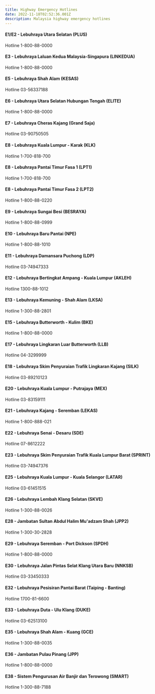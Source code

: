 ```yaml
---
title: Highway Emergency Hotlines
date: 2022-11-18T02:52:36.001Z
description: Malaysia highway emergency hotlines
---
```

#### E1/E2 - Lebuhraya Utara Selatan (PLUS)
Hotline 1-800-88-0000

#### E3 - Lebuhraya Laluan Kedua Malaysia-Singapura (LINKEDUA)
Hotline 1-800-88-0000

#### E5 - Lebuhraya Shah Alam (KESAS)
Hotline 03-56337188

#### E6 - Lebuhraya Utara Selatan Hubungan Tengah (ELITE)
Hotline 1-800-88-0000

#### E7 - Lebuhraya Cheras Kajang (Grand Saja)
Hotline 03-90750505

#### E8 - Lebuhraya Kuala Lumpur - Karak (KLK)
Hotline 1-700-818-700

#### E8 - Lebuhraya Pantai Timur Fasa 1 (LPT1)
Hotline 1-700-818-700

#### E8 - Lebuhraya Pantai Timur Fasa 2 (LPT2)
Hotline 1-800-88-0220

#### E9 - Lebuhraya Sungai Besi (BESRAYA)
Hotline 1-800-88-0999

#### E10 - Lebuhraya Baru Pantai (NPE)
Hotline 1-800-88-1010

#### E11 - Lebuhraya Damansara Puchong (LDP)
Hotline 03-74947333

#### E12 - Lebuhraya Bertingkat Ampang - Kuala Lumpur (AKLEH)
Hotline 1300-88-1012

#### E13 - Lebuhraya Kemuning - Shah Alam (LKSA)
Hotline 1-300-88-2801

#### E15 - Lebuhraya Butterworth - Kulim (BKE)
Hotline 1-800-88-0000

#### E17 - Lebuhraya Lingkaran Luar Butterworth (LLB)
Hotline 04-3299999

#### E18 - Lebuhraya Skim Penyuraian Trafik Lingkaran Kajang (SILK)
Hotline 03-89210123

#### E20 - Lebuhraya Kuala Lumpur - Putrajaya (MEX)
Hotline 03-83159111

#### E21 - Lebuhraya Kajang - Seremban (LEKAS)
Hotline 1-800-888-021

#### E22 - Lebuhraya Senai - Desaru (SDE)
Hotline 07-8612222

#### E23 - Lebuhraya Skim Penyuraian Trafik Kuala Lumpur Barat (SPRINT)
Hotline 03-74947376

#### E25 - Lebuhraya Kuala Lumpur - Kuala Selangor (LATAR)
Hotline 03-61451515

#### E26 - Lebuhraya Lembah Klang Selatan (SKVE)
Hotline 1-300-88-0026

#### E28 - Jambatan Sultan Abdul Halim Mu'adzam Shah (JPP2)
Hotline 1-300-30-2828

#### E29 - Lebuhraya Seremban - Port Dickson (SPDH)
Hotline 1-800-88-0000

#### E30 - Lebuhraya Jalan Pintas Selat Klang Utara Baru (NNKSB)
Hotline 03-33450333

#### E32 - Lebuhraya Pesisiran Pantai Barat (Taiping - Banting)
Hotline 1700-81-6600

#### E33 - Lebuhraya Duta - Ulu Klang (DUKE)
Hotline 03-62513100

#### E35 - Lebuhraya Shah Alam - Kuang (GCE)
Hotline 1-300-88-0035

#### E36 - Jambatan Pulau Pinang (JPP)
Hotline 1-800-88-0000

#### E38 - Sistem Pengurusan Air Banjir dan Terowong (SMART)
Hotline 1-300-88-7188